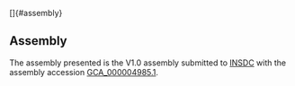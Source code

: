 []{#assembly}

Assembly
--------

The assembly presented is the V1.0 assembly submitted to
[INSDC](http://www.insdc.org) with the assembly accession
[GCA\_000004985.1](http://www.ebi.ac.uk/ena/data/view/GCA_000004985.1).
